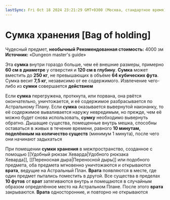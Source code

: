 ```yaml
---
lastSync: Fri Oct 18 2024 23:21:29 GMT+0300 (Москва, стандартное время)
---
```

# Сумка хранения [Bag of holding]

Чудесный предмет, **необычный**
**Рекомендованная стоимость:** 4000 зм
**Источник:** «Dungeon master's guide»

Эта **сумка** внутри гораздо больше, чем её внешние размеры, примерно **60 см в диаметре** у отверстия и **120 см в глубину**. **Сумка** может вместить до **250 кг**, не превышающих в объёме **64 кубических фута**. Сумка весит **7,5 кг**, независимо от ее содержимого. Извлечение чего-либо из **сумки** совершается **действием**

Если **сумка** перегружена, проткнута, или порвана, она рвётся окончательно, уничтожается, и её содержимое разбрасывается по Астральному Плану. Если **сумка** оказывается вывернутой наизнанку, то её содержимое вываливается наружу невредимым, но прежде, чем её можно будет снова использовать, **сумку** необходимо вывернуть обратно. Дышащие существа, помещенные внутрь мешка, способны оставаться в живых в течение времени, равного **10 минутам, поделённым на количество существ** (минимум 1 минута), после чего они начинают задыхаться

При помещении **сумки хранения** в межпространство, созданное с помощью [[Удобный рюкзак Хеварда|Удобного рюкзака Хеварда]], [[Переносная дыра|Переносной дыры]] или подобного предмета, оба предмета мгновенно уничтожаются и открываются **врата**, ведущие на Астральный План. **Врата** появляются в месте, где один предмет пытались поместить в другой. Все существа в пределах **10 футов** от **врат** затягиваются внутрь и помещаются в случайным образом определённое место на Астральном Плане. После этого **врата** закрываются. **Врата** односторонние, и повторно не открываются